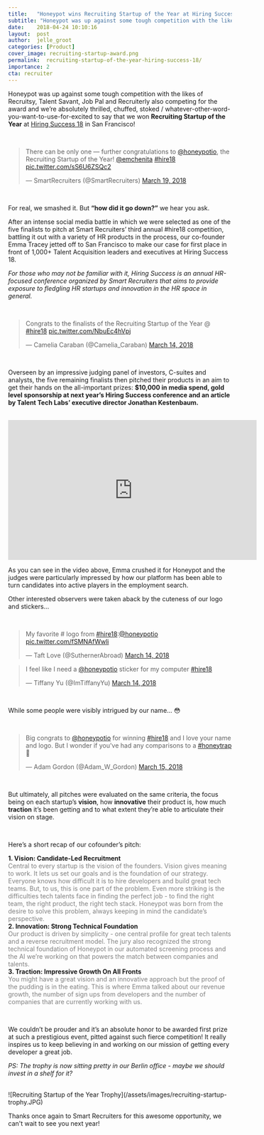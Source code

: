 ```yaml
---
title:   "Honeypot wins Recruiting Startup of the Year at Hiring Success 18"
subtitle: "Honeypot was up against some tough competition with the likes of Recruitsy, Talent Savant, Job Pal and Recruiterly also competing for the award and we’re absolutely thrilled to announce that we won Recruiting Startup of the Year at Hiring Success 18 in San Francisco!"
date:    2018-04-24 10:10:16
layout:  post
author:  jelle_groot
categories: [Product]
cover_image: recruiting-startup-award.png
permalink:  recruiting-startup-of-the-year-hiring-success-18/
importance: 2
cta: recruiter
---
```


Honeypot was up against some tough competition with the likes of Recruitsy, Talent Savant, Job Pal and Recruiterly also competing for the award and we’re absolutely thrilled, chuffed, stoked / whatever-other-word-you-want-to-use-for-excited to say that we won **Recruiting Startup of the Year** at [Hiring Success 18](http://hire18.com/) in San Francisco!

<!--more-->

<br />

<blockquote class="twitter-tweet" data-lang="en"><p lang="en" dir="ltr">There can be only one — further congratulations to <a href="https://twitter.com/honeypotio?ref_src=twsrc%5Etfw">@honeypotio</a>, the Recruiting Startup of the Year! <a href="https://twitter.com/emchenita?ref_src=twsrc%5Etfw">@emchenita</a> <a href="https://twitter.com/hashtag/hire18?src=hash&amp;ref_src=twsrc%5Etfw">#hire18</a> <a href="https://t.co/sS6U6ZSQc2">pic.twitter.com/sS6U6ZSQc2</a></p>&mdash; SmartRecruiters (@SmartRecruiters) <a href="https://twitter.com/SmartRecruiters/status/975772919145156608?ref_src=twsrc%5Etfw">March 19, 2018</a></blockquote>
<script async src="https://platform.twitter.com/widgets.js" charset="utf-8"></script>

<br />

For real, we smashed it. But **“how did it go down?”** we hear you ask. 

After an intense social media battle in which we were selected as one of the five finalists to pitch at Smart Recruiters’ third annual #hire18 competition, battling it out with a variety of HR products in the process, our co-founder Emma Tracey jetted off to San Francisco to make our case for first place in front of 1,000+ Talent Acquisition leaders and executives at Hiring Success 18.

*For those who may not be familiar with it, Hiring Success is an annual HR-focused conference organized by Smart Recruiters that aims to provide exposure to fledgling HR startups and innovation in the HR space in general.*

<br />

<blockquote class="twitter-tweet" data-lang="en"><p lang="en" dir="ltr">Congrats to the finalists of the Recruiting Startup of the Year @ <a href="https://twitter.com/hashtag/hire18?src=hash&amp;ref_src=twsrc%5Etfw">#hire18</a> <a href="https://t.co/NbuEc4hVpj">pic.twitter.com/NbuEc4hVpj</a></p>&mdash; Camelia Caraban (@Camelia_Caraban) <a href="https://twitter.com/Camelia_Caraban/status/974049232180035585?ref_src=twsrc%5Etfw">March 14, 2018</a></blockquote>
<script async src="https://platform.twitter.com/widgets.js" charset="utf-8"></script>

<br />

Overseen by an impressive judging panel of investors, C-suites and analysts, the five remaining finalists then pitched their products in an aim to get their hands on the all-important prizes: **$10,000 in media spend, gold level sponsorship at next year’s Hiring Success conference and an article by Talent Tech Labs’ executive director Jonathan Kestenbaum.**

<br />

<iframe width="560" height="315" src="https://www.youtube.com/embed/qiC8YPtZpdY" frameborder="0" allow="autoplay; encrypted-media" allowfullscreen></iframe>

<br />

As you can see in the video above, Emma crushed it for Honeypot and the judges were particularly impressed by how our platform has been able to turn candidates into active players in the employment search.

Other interested observers were taken aback by the cuteness of our logo and stickers...

<br />

<blockquote class="twitter-tweet" data-lang="en"><p lang="en" dir="ltr">My favorite # logo from <a href="https://twitter.com/hashtag/hire18?src=hash&amp;ref_src=twsrc%5Etfw">#hire18</a>:<a href="https://twitter.com/honeypotio?ref_src=twsrc%5Etfw">@honeypotio</a> <a href="https://t.co/fSMNAfWwli">pic.twitter.com/fSMNAfWwli</a></p>&mdash; Taft Love (@SuthernerAbroad) <a href="https://twitter.com/SuthernerAbroad/status/974052835946975232?ref_src=twsrc%5Etfw">March 14, 2018</a></blockquote>
<script async src="https://platform.twitter.com/widgets.js" charset="utf-8"></script>

<blockquote class="twitter-tweet" data-lang="en"><p lang="en" dir="ltr">I feel like I need a <a href="https://twitter.com/honeypotio?ref_src=twsrc%5Etfw">@honeypotio</a> sticker for my computer <a href="https://twitter.com/hashtag/hire18?src=hash&amp;ref_src=twsrc%5Etfw">#hire18</a></p>&mdash; Tiffany Yu (@ImTiffanyYu) <a href="https://twitter.com/ImTiffanyYu/status/974052422208208897?ref_src=twsrc%5Etfw">March 14, 2018</a></blockquote>
<script async src="https://platform.twitter.com/widgets.js" charset="utf-8"></script>

<br />

While some people were visibly intrigued by our name... 😳

<br />

<blockquote class="twitter-tweet" data-lang="en"><p lang="en" dir="ltr">Big congrats to <a href="https://twitter.com/honeypotio?ref_src=twsrc%5Etfw">@honeypotio</a> for winning <a href="https://twitter.com/hashtag/hire18?src=hash&amp;ref_src=twsrc%5Etfw">#hire18</a> and I love your name and logo. But I wonder if you&#39;ve had any comparisons to a <a href="https://twitter.com/hashtag/honeytrap?src=hash&amp;ref_src=twsrc%5Etfw">#honeytrap</a> 🤷</p>&mdash; Adam Gordon (@Adam_W_Gordon) <a href="https://twitter.com/Adam_W_Gordon/status/974235249839403008?ref_src=twsrc%5Etfw">March 15, 2018</a></blockquote>
<script async src="https://platform.twitter.com/widgets.js" charset="utf-8"></script>

<br />

But ultimately, all pitches were evaluated on the same criteria, the focus being on each startup’s **vision**, how **innovative** their product is, how much **traction** it’s been getting and to what extent they’re able to articulate their vision on stage.

<br />

Here’s a short recap of our cofounder’s pitch:
<br />

**1. Vision: Candidate-Led Recruitment**
<br />
<font color="grey">Central to every startup is the vision of the founders. Vision gives meaning to work. It lets us set our goals and is the foundation of our strategy. Everyone knows how difficult it is to hire developers and build great tech teams. But, to us, this is one part of the problem. Even more striking is the difficulties tech talents face in finding the perfect job - to find the right team, the right product, the right tech stack. Honeypot was born from the desire to solve this problem, always keeping in mind the candidate’s perspective.</font>
<br />
**2. Innovation: Strong Technical Foundation**
<br />
<font color="grey">Our product is driven by simplicity - one central profile for great tech talents and a reverse recruitment model. The jury also recognized the strong technical foundation of Honeypot in our automated screening process and the AI we’re working on that powers the match between companies and talents.</font>
<br />
**3. Traction: Impressive Growth On All Fronts**
<br />
<font color="grey">You might have a great vision and an innovative approach but the proof of the pudding is in the eating. This is where Emma talked about our revenue growth, the number of sign ups from developers and the number of companies that are currently working with us.</font>

<br />

We couldn’t be prouder and it’s an absolute honor to be awarded first prize at such a prestigious event, pitted against such fierce competition! It really inspires us to keep believing in and working on our mission of getting every developer a great job.

*PS: The trophy is now sitting pretty in our Berlin office - maybe we should invest in a shelf for it?*

<br />
![Recruiting Startup of the Year Trophy](/assets/images/recruiting-startup-trophy.JPG)

<br />

Thanks once again to Smart Recruiters for this awesome opportunity, we can't wait to see you next year!
